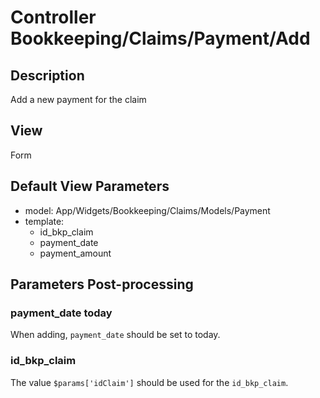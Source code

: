 # Controller Bookkeeping/Claims/Payment/Add

## Description

Add a new payment for the claim

## View

Form

## Default View Parameters

* model: App/Widgets/Bookkeeping/Claims/Models/Payment
* template:
  * id_bkp_claim
  * payment_date
  * payment_amount

## Parameters Post-processing

### payment_date today

When adding, `payment_date` should be set to today.

### id_bkp_claim

The value `$params['idClaim']` should be used for the `id_bkp_claim`.